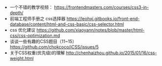- 一个不错的教学视频：
https://frontendmasters.com/courses/css3-in-depth/
- 前端工程师手册之 css选择器
https://leohxj.gitbooks.io/front-end-database/content/html-and-css-basic/css-selector.html
- css 优化建议
https://github.com/xiaoyann/notes/blob/master/html-css/css-optimization.md
- 谈谈一些有趣的CSS题目（11~15）
https://github.com/chokcoco/iCSS/issues/5
- 关于CSS权重(优先级)的理解
http://chenhaizhou.github.io/2015/01/16/css-weight.html
